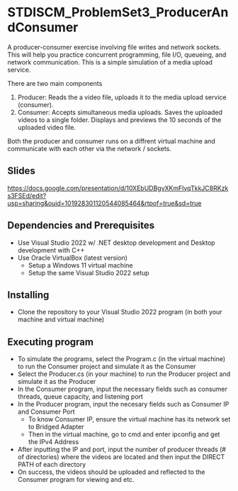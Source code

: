 # STDISCM_ProblemSet3_ProducerAndConsumer

A producer-consumer exercise involving file writes and network sockets. This will help you practice concurrent programming, file I/O, queueing, and network communication.  This is a simple simulation of a media upload service.

There are two main components

1) Producer: Reads the a video file, uploads it to the media upload service (consumer).
2) Consumer:  Accepts simultaneous media uploads.  Saves the uploaded videos to a single folder. Displays and previews the 10 seconds of the uploaded video file.

Both the producer and consumer runs on a diffrent virtual machine and communicate with each other via the network / sockets.

## Slides
https://docs.google.com/presentation/d/10XEbUDBgvXKmFlyqTkkJC8RKzks3FSEd/edit?usp=sharing&ouid=101928301120544085464&rtpof=true&sd=true

## Dependencies and Prerequisites
- Use Visual Studio 2022 w/ .NET desktop development and Desktop development with C++
- Use Oracle VirtualBox (latest version)
    - Setup a Windows 11 virtual machine
    - Setup the same Visual Studio 2022 setup

## Installing
- Clone the repository to your Visual Studio 2022 program (in both your machine and virtual machine)

## Executing program
- To simulate the programs, select the Program.c (in the virtual machine) to run the Consumer project and simulate it as the Consumer
- Select the Producer.cs (in your machine) to run the Producer project and simulate it as the Producer
- In the Consumer program, input the necessary fields such as consumer threads, queue capacity, and listening port
- In the Producer program, input the necesary fields such as Consumer IP and Consumer Port
    - To know Consumer IP, ensure the virtual machine has its network set to Bridged Adapter
    - Then in the virtual machine, go to cmd and enter ipconfig and get the IPv4 Address
- After inputting the IP and port, input the number of producer threads (# of directories) where the videos are located and then input the DIRECT PATH of each directory
- On success, the videos should be uploaded and reflected to the Consumer program for viewing and etc.
